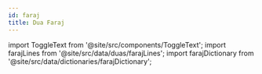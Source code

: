 ```yaml
---
id: faraj
title: Dua Faraj
---
```


import ToggleText from '@site/src/components/ToggleText';
import farajLines from '@site/src/data/duas/farajLines';
import farajDictionary from '@site/src/data/dictionaries/farajDictionary';

<ToggleText storageKey="faraj" lines={farajLines} dictionary={farajDictionary} />
